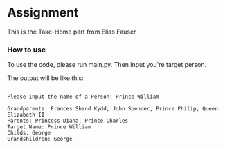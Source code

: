 # Assignment
 This is the Take-Home part from Elias Fauser

 ### How to use

 To use the code, please run main.py. Then input you're target person. 
 
 
 The output will be like this:

```

Please input the name of a Person: Prince William

Grandparents: Frances Shand Kydd, John Spencer, Prince Philip, Queen Elizabeth II
Parents: Princess Diana, Prince Charles
Target Name: Prince William
Childs: George
Grandshildren: George

```
